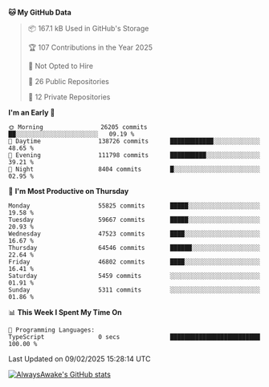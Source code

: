 <!--START_SECTION:waka-->
**🐱 My GitHub Data** 

> 📦 167.1 kB Used in GitHub's Storage 
 > 
> 🏆 107 Contributions in the Year 2025
 > 
> 🚫 Not Opted to Hire
 > 
> 📜 26 Public Repositories 
 > 
> 🔑 12 Private Repositories 
 > 
**I'm an Early 🐤** 

```text
🌞 Morning                26205 commits       ██░░░░░░░░░░░░░░░░░░░░░░░   09.19 % 
🌆 Daytime                138726 commits      ████████████░░░░░░░░░░░░░   48.65 % 
🌃 Evening                111798 commits      ██████████░░░░░░░░░░░░░░░   39.21 % 
🌙 Night                  8404 commits        █░░░░░░░░░░░░░░░░░░░░░░░░   02.95 % 
```
📅 **I'm Most Productive on Thursday** 

```text
Monday                   55825 commits       █████░░░░░░░░░░░░░░░░░░░░   19.58 % 
Tuesday                  59667 commits       █████░░░░░░░░░░░░░░░░░░░░   20.93 % 
Wednesday                47523 commits       ████░░░░░░░░░░░░░░░░░░░░░   16.67 % 
Thursday                 64546 commits       ██████░░░░░░░░░░░░░░░░░░░   22.64 % 
Friday                   46802 commits       ████░░░░░░░░░░░░░░░░░░░░░   16.41 % 
Saturday                 5459 commits        ░░░░░░░░░░░░░░░░░░░░░░░░░   01.91 % 
Sunday                   5311 commits        ░░░░░░░░░░░░░░░░░░░░░░░░░   01.86 % 
```


📊 **This Week I Spent My Time On** 

```text
💬 Programming Languages: 
TypeScript               0 secs              █████████████████████████   100.00 % 
```


 Last Updated on 09/02/2025 15:28:14 UTC
<!--END_SECTION:waka-->

[![AlwaysAwake's GitHub stats](https://github-readme-stats.vercel.app/api?username=AlwaysAwake&show_icons=true&theme=github_dark&count_private=true)](https://github.com/AlwaysAwake/AlwaysAwake)
